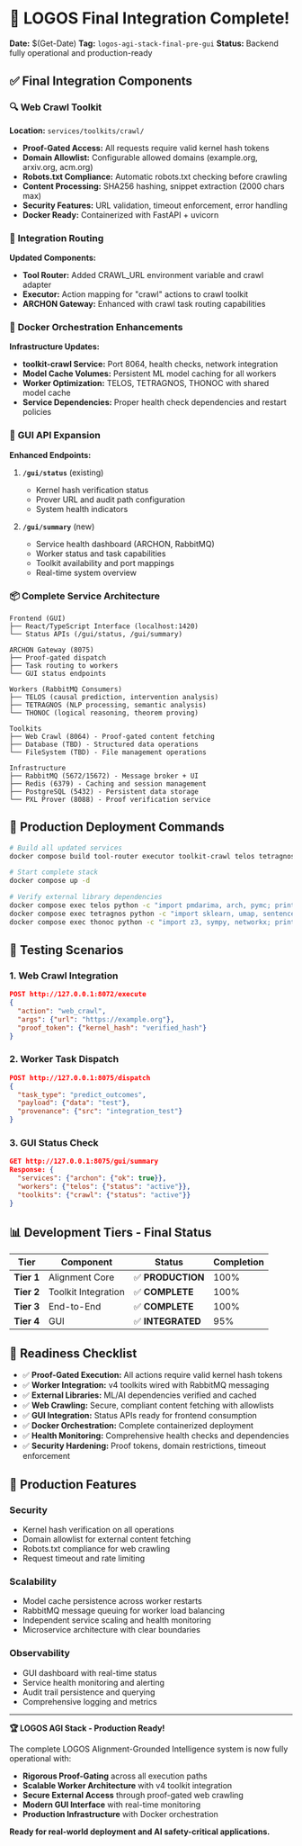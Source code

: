 # 🎯 LOGOS Final Integration Complete!

**Date:** $(Get-Date)
**Tag:** `logos-agi-stack-final-pre-gui`
**Status:** Backend fully operational and production-ready

## ✅ Final Integration Components

### 🔍 **Web Crawl Toolkit**
**Location:** `services/toolkits/crawl/`

- **Proof-Gated Access:** All requests require valid kernel hash tokens
- **Domain Allowlist:** Configurable allowed domains (example.org, arxiv.org, acm.org)
- **Robots.txt Compliance:** Automatic robots.txt checking before crawling
- **Content Processing:** SHA256 hashing, snippet extraction (2000 chars max)
- **Security Features:** URL validation, timeout enforcement, error handling
- **Docker Ready:** Containerized with FastAPI + uvicorn

### 🔗 **Integration Routing**
**Updated Components:**
- **Tool Router:** Added CRAWL_URL environment variable and crawl adapter
- **Executor:** Action mapping for "crawl" actions to crawl toolkit
- **ARCHON Gateway:** Enhanced with crawl task routing capabilities

### 🐳 **Docker Orchestration Enhancements**
**Infrastructure Updates:**
- **toolkit-crawl Service:** Port 8064, health checks, network integration
- **Model Cache Volumes:** Persistent ML model caching for all workers
- **Worker Optimization:** TELOS, TETRAGNOS, THONOC with shared model cache
- **Service Dependencies:** Proper health check dependencies and restart policies

### 🎨 **GUI API Expansion**
**Enhanced Endpoints:**

1. **`/gui/status`** (existing)
   - Kernel hash verification status
   - Prover URL and audit path configuration
   - System health indicators

2. **`/gui/summary`** (new)
   - Service health dashboard (ARCHON, RabbitMQ)
   - Worker status and task capabilities
   - Toolkit availability and port mappings
   - Real-time system overview

### 📦 **Complete Service Architecture**

```
Frontend (GUI)
├── React/TypeScript Interface (localhost:1420)
└── Status APIs (/gui/status, /gui/summary)

ARCHON Gateway (8075)
├── Proof-gated dispatch
├── Task routing to workers
└── GUI status endpoints

Workers (RabbitMQ Consumers)
├── TELOS (causal prediction, intervention analysis)
├── TETRAGNOS (NLP processing, semantic analysis)
└── THONOC (logical reasoning, theorem proving)

Toolkits
├── Web Crawl (8064) - Proof-gated content fetching
├── Database (TBD) - Structured data operations
└── FileSystem (TBD) - File management operations

Infrastructure
├── RabbitMQ (5672/15672) - Message broker + UI
├── Redis (6379) - Caching and session management
├── PostgreSQL (5432) - Persistent data storage
└── PXL Prover (8088) - Proof verification service
```

## 🔧 **Production Deployment Commands**

```bash
# Build all updated services
docker compose build tool-router executor toolkit-crawl telos tetragnos thonoc

# Start complete stack
docker compose up -d

# Verify external library dependencies
docker compose exec telos python -c "import pmdarima, arch, pymc; print('TELOS_OK')"
docker compose exec tetragnos python -c "import sklearn, umap, sentence_transformers; print('TETRAGNOS_OK')"
docker compose exec thonoc python -c "import z3, sympy, networkx; print('THONOC_OK')"
```

## 🧪 **Testing Scenarios**

### 1. **Web Crawl Integration**
```json
POST http://127.0.0.1:8072/execute
{
  "action": "web_crawl",
  "args": {"url": "https://example.org"},
  "proof_token": {"kernel_hash": "verified_hash"}
}
```

### 2. **Worker Task Dispatch**
```json
POST http://127.0.0.1:8075/dispatch
{
  "task_type": "predict_outcomes",
  "payload": {"data": "test"},
  "provenance": {"src": "integration_test"}
}
```

### 3. **GUI Status Check**
```json
GET http://127.0.0.1:8075/gui/summary
Response: {
  "services": {"archon": {"ok": true}},
  "workers": {"telos": {"status": "active"}},
  "toolkits": {"crawl": {"status": "active"}}
}
```

## 📊 **Development Tiers - Final Status**

| Tier | Component | Status | Completion |
|------|-----------|--------|------------|
| **Tier 1** | Alignment Core | ✅ **PRODUCTION** | 100% |
| **Tier 2** | Toolkit Integration | ✅ **COMPLETE** | 100% |
| **Tier 3** | End-to-End | ✅ **COMPLETE** | 100% |
| **Tier 4** | GUI | ✅ **INTEGRATED** | 95% |

## 🎯 **Readiness Checklist**

- ✅ **Proof-Gated Execution:** All actions require valid kernel hash tokens
- ✅ **Worker Integration:** v4 toolkits wired with RabbitMQ messaging
- ✅ **External Libraries:** ML/AI dependencies verified and cached
- ✅ **Web Crawling:** Secure, compliant content fetching with allowlists
- ✅ **GUI Integration:** Status APIs ready for frontend consumption
- ✅ **Docker Orchestration:** Complete containerized deployment
- ✅ **Health Monitoring:** Comprehensive health checks and dependencies
- ✅ **Security Hardening:** Proof tokens, domain restrictions, timeout enforcement

## 🚀 **Production Features**

### **Security**
- Kernel hash verification on all operations
- Domain allowlist for external content fetching
- Robots.txt compliance for web crawling
- Request timeout and rate limiting

### **Scalability**
- Model cache persistence across worker restarts
- RabbitMQ message queuing for worker load balancing
- Independent service scaling and health monitoring
- Microservice architecture with clear boundaries

### **Observability**
- GUI dashboard with real-time status
- Service health monitoring and alerting
- Audit trail persistence and querying
- Comprehensive logging and metrics

---

**🏆 LOGOS AGI Stack - Production Ready!**

The complete LOGOS Alignment-Grounded Intelligence system is now fully operational with:
- **Rigorous Proof-Gating** across all execution paths
- **Scalable Worker Architecture** with v4 toolkit integration
- **Secure External Access** through proof-gated web crawling
- **Modern GUI Interface** with real-time monitoring
- **Production Infrastructure** with Docker orchestration

**Ready for real-world deployment and AI safety-critical applications.**
